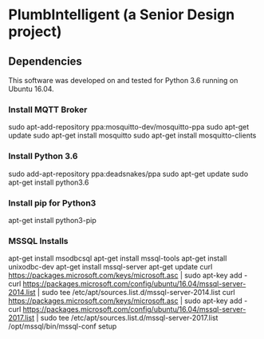 # PlumbIntelligent (a Senior Design project)

## Dependencies

This software was developed on and tested for Python 3.6 running on Ubuntu 16.04.

### Install MQTT Broker

sudo apt-add-repository ppa:mosquitto-dev/mosquitto-ppa
sudo apt-get update
sudo apt-get install mosquitto
sudo apt-get install mosquitto-clients

### Install Python 3.6

sudo add-apt-repository ppa:deadsnakes/ppa
sudo apt-get update
sudo apt-get install python3.6

### Install pip for Python3
apt-get install python3-pip

### MSSQL Installs

apt-get install msodbcsql
apt-get install mssql-tools
apt-get install unixodbc-dev
apt-get install mssql-server
apt-get update
curl https://packages.microsoft.com/keys/microsoft.asc | sudo apt-key add -
curl https://packages.microsoft.com/config/ubuntu/16.04/mssql-server-2014.list | sudo tee /etc/apt/sources.list.d/mssql-server-2014.list
curl https://packages.microsoft.com/keys/microsoft.asc | sudo apt-key add -
curl https://packages.microsoft.com/config/ubuntu/16.04/mssql-server-2017.list | sudo tee /etc/apt/sources.list.d/mssql-server-2017.list
/opt/mssql/bin/mssql-conf setup


